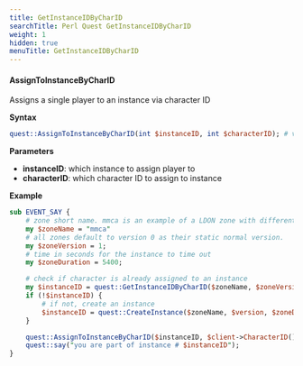 ```yaml
---
title: GetInstanceIDByCharID
searchTitle: Perl Quest GetInstanceIDByCharID
weight: 1
hidden: true
menuTitle: GetInstanceIDByCharID
---
```


#### AssignToInstanceByCharID

Assigns a single player to an instance via character ID

**Syntax**
```perl
quest::AssignToInstanceByCharID(int $instanceID, int $characterID); # void
```

**Parameters**
- **instanceID**: which instance to assign player to
- **characterID**: which character ID to assign to instance


**Example**

```perl
sub EVENT_SAY {
    # zone short name. mmca is an example of a LDON zone with different versions
    my $zoneName = "mmca"
    # all zones default to version 0 as their static normal version.
    my $zoneVersion = 1;
    # time in seconds for the instance to time out
    my $zoneDuration = 5400;

    # check if character is already assigned to an instance
    my $instanceID = quest::GetInstanceIDByCharID($zoneName, $zoneVersion, $client->CharacterID());
    if (!$instanceID) { 
        # if not, create an instance
        $instanceID = quest::CreateInstance($zoneName, $version, $zoneDuration);
    }

    quest::AssignToInstanceByCharID($instanceID, $client->CharacterID());
    quest::say("you are part of instance # $instanceID");
}
```
